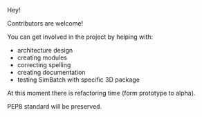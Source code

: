 Hey!

Contributors are welcome!

You can get involved in the project by helping with:
 - architecture design
 - creating modules
 - correcting spelling
 - creating documentation
 - testing SimBatch with specific 3D package

At this moment there is refactoring time (form prototype to alpha).

PEP8 standard will be preserved.
